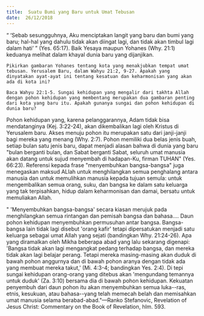 ```yaml
---
title:  Suatu Bumi yang Baru untuk Umat Tebusan
date:  26/12/2018
---
```


“ ‘Sebab sesungguhnya, Aku menciptakan langit yang baru dan bumi yang baru; hal-hal yang dahulu tidak akan diingat lagi, dan tidak akan timbul lagi dalam hati’ ” (Yes. 65:17). Baik Yesaya maupun Yohanes (Why. 21:1) keduanya melihat dalam khayal dunia baru yang dijanjikan.

`Pikirkan gambaran Yohanes tentang kota yang menakjubkan tempat umat tebusan. Yerusalem Baru, dalam Wahyu 21:2, 9-27. Apakah yang dinyatakan ayat-ayat ini tentang kesatuan dan keharmonisan yang akan ada di kota ini?`

`Baca Wahyu 22:1-5. Sungai kehidupan yang mengalir dari takhta Allah dengan pohon kehidupan yang membentang merupakan dua gambaran penting dari kota yang baru itu. Apakah gunanya sungai dan pohon kehidupan di dunia baru?`

Pohon kehidupan yang, karena pelanggarannya, Adam tidak bisa mendatanginya (Kej. 3:22-24), akan dikembalikan lagi oleh Kristus di Yerusalem baru. Akses menuju pohon itu merupakan satu dari janji-janji bagi mereka yang menang (Why. 2:7). Pohon memiliki dua belas jenis buah, setiap bulan satu jenis baru, dapat menjadi alasan bahwa di dunia yang baru "bulan berganti bulan, dan Sabat berganti Sabat, seluruh umat manusia akan datang untuk sujud menyembah di hadapan-Ku, firman TUHAN" (Yes. 66:23). Referensi kepada frase "menyembuhkan bangsa-bangsa" juga menegaskan maksud ALlah untuk menghilangkan semua penghalang antara manusia dan untuk memulihkan manusia kepada tujuan semula: untuk mengembalikan semua orang, suku, dan bangsa ke dalam satu keluarga yang tak terpisahkan, hidup dalam keharmonisan dan damai, bersatu untuk memuliakan Allah.

" 'Menyembuhkan bangsa-bangsa' secara kiasan merujuk pada menghilangkan semua rintangan dan pemisah bangsa dan bahasa.... Daun pohon kehidupan menyembuhkan permusuhan antar bangsa. Bangsa-bangsa lain tidak lagi disebut 'orang kafir' tetapi dipersatukan menjadi satu keluarga sebagai umat Allah yang sejati (bandingkan Why. 21:24-26). Apa yang diramalkan oleh Mikha beberapa abad yang lalu sekarang digenapi: 'Bangsa tidak akan lagi mengangkat pedang terhadap bangsa, dan mereka tidak akan lagi belajar perang. Tetapi mereka masing-masing akan duduk di bawah pohon anggurnya dan di bawah pohon aranya dengan tidak ada yang membuat mereka takut,' (Mi. 4:3-4; bandingkan Yes. 2:4). Di tepi sungai kehidupan orang-orang yang ditebus akan 'mengundang temannya untuk duduk' (Za. 3:10) bersama dia di bawah pohon kehidupan. Kekuatan penyembuh dari daun pohon itu akan menyembuhkan semua luka--ras, etnis, kesukuan, atau bahasa--yang telah memecah belah dan memisahkan umat manusia selama berabad-abad."—Ranko Stefanovic, Revelation of Jesus Christ: Commentary on the Book of Revelation, hlm. 593.